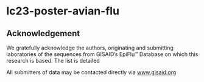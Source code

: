 # lc23-poster-avian-flu

## Acknowledgement

We gratefully acknowledge the authors, originating and submitting laboratories of the sequences from GISAID’s EpiFlu™ Database on which this research is based. The list is detailed 

All submitters of data may be contacted directly via www.gisaid.org
